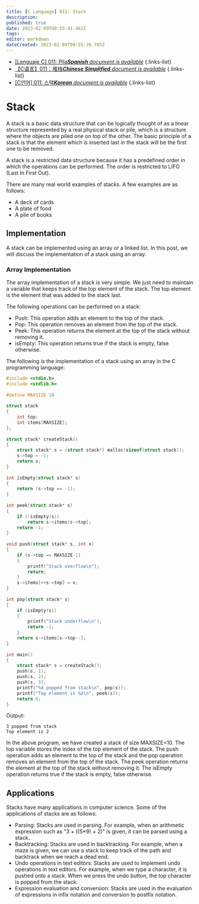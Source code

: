 ```yaml
---
title: [C Language] 011: Stack
description: 
published: true
date: 2023-02-09T09:55:41.462Z
tags: 
editor: markdown
dateCreated: 2023-02-09T09:55:39.785Z
---
```


- [[Lenguaje C] 011: Pila***Spanish** document is available*](/es/Knowledge-base/Algorithm/c-language-011-stack)
{.links-list}
- [【C语言】011：堆栈***Chinese Simplified** document is available*](/zh/Knowledge-base/Algorithm/c-language-011-stack)
{.links-list}
- [[C언어] 011: 스택***Korean** document is available*](/ko/Knowledge-base/Algorithm/c-language-011-stack)
{.links-list}


# Stack

A stack is a basic data structure that can be logically thought of as a linear structure represented by a real physical stack or pile, which is a structure where the objects are piled one on top of the other. The basic principle of a stack is that the element which is inserted last in the stack will be the first one to be removed.

A stack is a restricted data structure because it has a predefined order in which the operations can be performed. The order is restricted to LIFO (Last In First Out).

There are many real world examples of stacks. A few examples are as follows:

- A deck of cards
- A plate of food
- A pile of books

## Implementation

A stack can be implemented using an array or a linked list. In this post, we will discuss the implementation of a stack using an array.

### Array Implementation

The array implementation of a stack is very simple. We just need to maintain a variable that keeps track of the top element of the stack. The top element is the element that was added to the stack last.

The following operations can be performed on a stack:

- Push: This operation adds an element to the top of the stack.
- Pop: This operation removes an element from the top of the stack.
- Peek: This operation returns the element at the top of the stack without removing it.
- isEmpty: This operation returns true if the stack is empty, false otherwise.

The following is the implementation of a stack using an array in the C programming language:

```c
#include <stdio.h>
#include <stdlib.h>
 
#define MAXSIZE 10
 
struct stack
{
    int top;
    int items[MAXSIZE];
};
 
struct stack* createStack()
{
    struct stack* s = (struct stack*) malloc(sizeof(struct stack));
    s->top = -1;
    return s;
}
 
int isEmpty(struct stack* s)
{
    return (s->top == -1);
}
 
int peek(struct stack* s)
{
    if (!isEmpty(s))
        return s->items[s->top];
    return -1;
}
 
void push(struct stack* s, int x)
{
    if (s->top == MAXSIZE-1)
    {
        printf("Stack overflow\n");
        return;
    }
    s->items[++s->top] = x;
}
 
int pop(struct stack* s)
{
    if (isEmpty(s))
    {
        printf("Stack underflow\n");
        return -1;
    }
    return s->items[s->top--];
}
 
int main()
{
    struct stack* s = createStack();
    push(s, 1);
    push(s, 2);
    push(s, 3);
    printf("%d popped from stack\n", pop(s));
    printf("Top element is %d\n", peek(s));
    return 0;
}
```

Output:

```
3 popped from stack
Top element is 2
```

In the above program, we have created a stack of size MAXSIZE=10. The top variable stores the index of the top element of the stack. The push operation adds an element to the top of the stack and the pop operation removes an element from the top of the stack. The peek operation returns the element at the top of the stack without removing it. The isEmpty operation returns true if the stack is empty, false otherwise.

## Applications

Stacks have many applications in computer science. Some of the applications of stacks are as follows:

- Parsing: Stacks are used in parsing. For example, when an arithmetic expression such as "3 + ((5*9) + 2)" is given, it can be parsed using a stack.
- Backtracking: Stacks are used in backtracking. For example, when a maze is given, we can use a stack to keep track of the path and backtrack when we reach a dead end.
- Undo operations in text editors: Stacks are used to implement undo operations in text editors. For example, when we type a character, it is pushed onto a stack. When we press the undo button, the top character is popped from the stack.
- Expression evaluation and conversion: Stacks are used in the evaluation of expressions in infix notation and conversion to postfix notation.